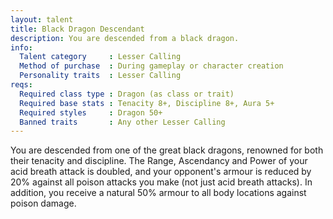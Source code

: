 ```yaml
---
layout: talent
title: Black Dragon Descendant
description: You are descended from a black dragon.
info:
  Talent category     : Lesser Calling
  Method of purchase  : During gameplay or character creation
  Personality traits  : Lesser Calling
reqs:
  Required class type : Dragon (as class or trait)
  Required base stats : Tenacity 8+, Discipline 8+, Aura 5+
  Required styles     : Dragon 50+
  Banned traits       : Any other Lesser Calling
---
```


You are descended from one of the great black dragons, renowned for both their
tenacity and discipline.  The Range, Ascendancy and Power of your acid breath
attack is doubled, and your opponent's armour is reduced by 20% against all
poison attacks you make (not just acid breath attacks).  In addition, you
receive a natural 50% armour to all body locations against poison damage.
